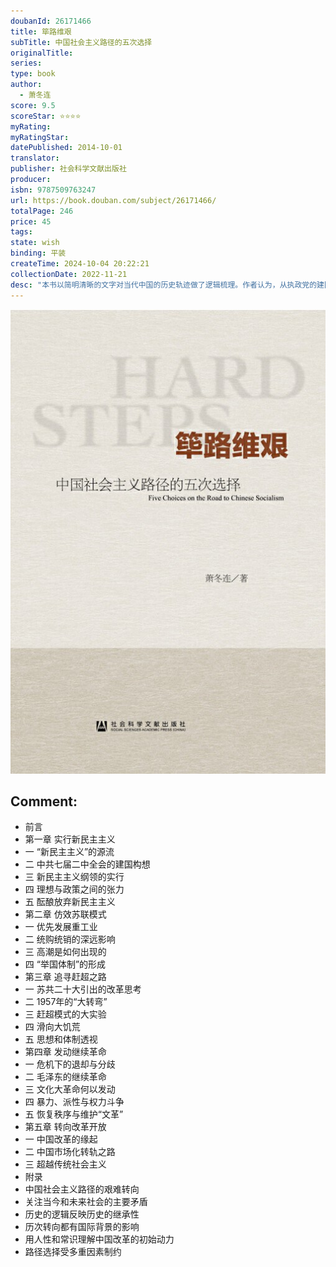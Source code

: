 ```yaml
---
doubanId: 26171466
title: 筚路维艰
subTitle: 中国社会主义路径的五次选择
originalTitle: 
series: 
type: book
author: 
  - 萧冬连
score: 9.5
scoreStar: ⭐⭐⭐⭐
myRating: 
myRatingStar: 
datePublished: 2014-10-01
translator: 
publisher: 社会科学文献出版社
producer: 
isbn: 9787509763247
url: https://book.douban.com/subject/26171466/
totalPage: 246
price: 45
tags: 
state: wish
binding: 平装
createTime: 2024-10-04 20:22:21
collectionDate: 2022-11-21
desc: "本书以简明清晰的文字对当代中国的历史轨迹做了逻辑梳理。作者认为，从执政党的建国方略、发展模式和基本政策角度考察，中国社会主义的实践路径经历了从实行新民主主义开始，途经仿效苏联模式、追寻赶超之路、发动继续革命和实行改革开放的五次历史选择。萧冬连，1950年10月生，湖南省衡东县人，中国当代史研究学者。现为华东师范大学中国当代史研究中心兼职研究员、中国经济体制改革研究会特邀研究员。1978-1886年间，先后在南开大学和解放军政治学院主修中国近现代史和经济学。1979-2000年，在解放军政治学院、国防大学任教，从事中共党史和当代中国史教学和研究。主要研究方向为中国当代史、中国改革开放史。著有《崛起与徘徊--十年农村的回顾与前瞻》、《五十年国事纪要--外交卷》、《求索中国：文革前十年史》、《三次危机与中国改革的缘起》等。"
---
```


![image](99.Attachments/Files/s33986279.jpg)

Comment: 
---



  - 前言
  - 第一章 实行新民主主义
  - 一 “新民主主义”的源流
  - 二 中共七届二中全会的建国构想
  - 三 新民主主义纲领的实行
  - 四 理想与政策之间的张力
  - 五 酝酿放弃新民主主义
  - 第二章 仿效苏联模式
  - 一 优先发展重工业
  - 二 统购统销的深远影响
  - 三 高潮是如何出现的
  - 四 “举国体制”的形成
  - 第三章 追寻赶超之路
  - 一 苏共二十大引出的改革思考
  - 二 1957年的“大转弯”
  - 三 赶超模式的大实验
  - 四 滑向大饥荒
  - 五 思想和体制透视
  - 第四章 发动继续革命
  - 一 危机下的退却与分歧
  - 二 毛泽东的继续革命
  - 三 文化大革命何以发动
  - 四 暴力、派性与权力斗争
  - 五 恢复秩序与维护“文革”
  - 第五章 转向改革开放
  - 一 中国改革的缘起
  - 二 中国市场化转轨之路
  - 三 超越传统社会主义
  - 附录
  - 中国社会主义路径的艰难转向
  - 关注当今和未来社会的主要矛盾
  - 历史的逻辑反映历史的继承性
  - 历次转向都有国际背景的影响
  - 用人性和常识理解中国改革的初始动力
  - 路径选择受多重因素制约
